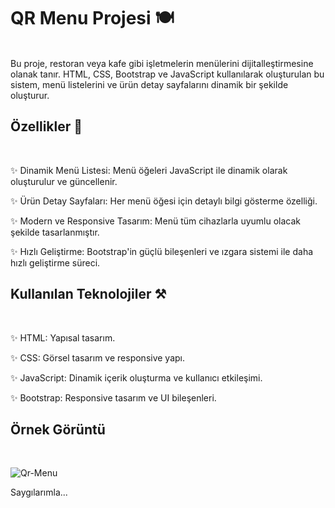 # QR Menu Projesi 🍽️
<br/>
Bu proje, restoran veya kafe gibi işletmelerin menülerini dijitalleştirmesine olanak tanır.
HTML, CSS, Bootstrap ve JavaScript kullanılarak oluşturulan bu sistem, menü listelerini ve ürün detay sayfalarını dinamik bir şekilde oluşturur.

## Özellikler 🎉
<br/>

✨ Dinamik Menü Listesi: Menü öğeleri JavaScript ile dinamik olarak oluşturulur ve güncellenir.

✨ Ürün Detay Sayfaları: Her menü öğesi için detaylı bilgi gösterme özelliği.

✨ Modern ve Responsive Tasarım: Menü tüm cihazlarla uyumlu olacak şekilde tasarlanmıştır.

✨ Hızlı Geliştirme: Bootstrap'in güçlü bileşenleri ve ızgara sistemi ile daha hızlı geliştirme süreci.


## Kullanılan Teknolojiler ⚒️
<br/>

✨ HTML: Yapısal tasarım.

✨ CSS: Görsel tasarım ve responsive yapı.

✨ JavaScript: Dinamik içerik oluşturma ve kullanıcı etkileşimi.

✨ Bootstrap: Responsive tasarım ve UI bileşenleri.




## Örnek Görüntü
<br/>


![Qr-Menu](https://github.com/user-attachments/assets/22e31535-4c41-4d91-9516-03b1bde01cde)





Saygılarımla...

